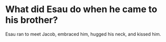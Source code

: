 # What did Esau do when he came to his brother?

Esau ran to meet Jacob, embraced him, hugged his neck, and kissed him.
